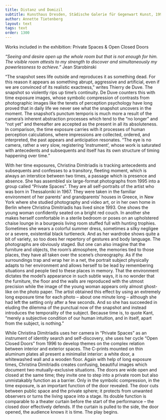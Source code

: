 ```yaml
---
title: Distanz und Domizil
subtitle: Kunsthaus Dresden, Städische Galerie für Gegenwart Kunst, 1997, (Catalogue)
author: Annette Tietenberg
layout: text
tags: text
order: 1300
---
```


Works included in the exhibition: Private Spaces & Open Closed Doors

*“Seeing and desire open up the whole room but that is not enough for him. The visible room attests to my strength to discover and simultaneously my powerlessness to achieve.”*
Jean Starobinski

“The snapshot sees life outside and reproduces it as something dead. For this reason it appears as something abrupt, aggressive and artificial, even if we are convinced of its realistic exactness,” writes Thierry de Duve. The snapshot so violently rips up time’s continuity. De Duve counters this with time exposure images, whose symbolic compression of contrasts from photographic images like the tenets of perception psychology have long proved that in daily life we never see what the snapshot uncovers in the moment. The snapshot’s punctum temporis is much more a result of the camera’s inherent abstraction processes which tend to the “no longer” and “not yet” and thereafter are accepted as the present in all its absoluteness. In comparison, the time exposure carries with it processes of human perception calculations, where impressions are collected, ordered, and interpreted, the past appears and anticipation resonates. “The eye is no camera, rather a very slow, registering ‘instrument’, whose work is saturated with antecedents and subsequents and itself has its own structure of timing happening over time.”

With her time exposures, Christina Dimitriadis is tracking antecedents and subsequents and confesses to a transitory, fleeting moment, which is always an interstice between two times, a passage which is presence and absence. She has assembled six large-format photographs from 1995 into a group called “Private Spaces”. They are all self-portraits of the artist who was born in Thessaloniki in 1967. They were taken in the familiar environment of her parents’ and grandparents’ houses in Greece, in New York where she studied photography and video art, or in her own home in Berlin where Christina Dimitriadis has lived since 1993. One shows the young woman confidently seated on a bright red couch. In another she makes herself comfortable in a sterile bedroom or poses on an upholstered chaise lounge in a bourgeois living room stuffed full with hunting trophies. Sometimes she wears a colorful summer dress, sometimes a silky negligee or a severe, existential black turtleneck. And as her wardrobe shows quite a bit of variety, so too does her repertory of gestures and body language. The photographs are obviously staged. But one can also imagine that the furniture and objects, the room’s atmosphere, the memories tied to those places, they have all taken over the scene’s choreography. As if the surroundings trap and wrap her in a net, the portrait subject physically adapts to her environment and allows herself to be lead by remembering situations and people tied to these places in memory. That the environment dictates the model’s appearance in such subtle ways, it is no wonder that the furniture, the floor and the walls are reproduced with the utmost precision while the image of the young woman appears only almost ghost-like on the photo paper. The artist obtained this effect by using an extremely long exposure time for each photo – about one minute long – although she had left the setting only after a few seconds. And so she has succeeded in eluding the dilemma of the punctual now of the snapshot and instead introduces the temporality of the subject. Because time is, to quote Kant, “merely a subjective condition of our human intuition, and in itself, apart from the subject, is nothing.”

While Christina Dimitriadis uses her camera in “Private Spaces” as an instrument of identity search and self-discovery, she uses her cycle “Open Closed Doors” from 1996 to develop themes on the complex relation between interior and exterior spaces. The C-prints mounted on thin aluminum plates all present a minimalist interior: a white door, a whitewashed wall and a wooden floor. Again with help of long exposure times, Christina Dimitriadis creates confusing, beautiful images which document two mutually-exclusive situations. The doors are wide open and closed at the same time; they invite one to step into a private room but also unmistakably function as a barrier. Only in the symbolic compression, in the time exposure, is an important function of the door revealed. The door cuts between public space and the private sphere; it protects from unwanted observers or turns the living space into a stage. Its double function is comparable to a theater curtain before the start of the performance – the closed door effectively defends. If the curtain is pulled to the side, the door opened, the audience knows it is time. The play begins.

